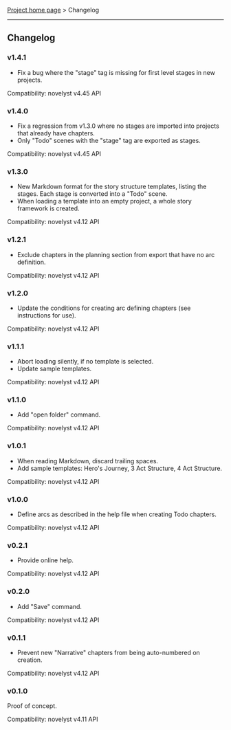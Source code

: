 [Project home page](index) > Changelog

------------------------------------------------------------------------

## Changelog


### v1.4.1

- Fix a bug where the "stage" tag is missing for first level stages in new projects.

Compatibility: novelyst v4.45 API

### v1.4.0

- Fix a regression from v1.3.0 where no stages are imported into projects that already have chapters.
- Only "Todo" scenes with the "stage" tag are exported as stages.

Compatibility: novelyst v4.45 API

### v1.3.0

- New Markdown format for the story structure templates, listing the stages. Each stage is converted into a "Todo" scene. 
- When loading a template into an empty project, a whole story framework is created.

Compatibility: novelyst v4.12 API

### v1.2.1

- Exclude chapters in the planning section from export that have no arc definition.

Compatibility: novelyst v4.12 API

### v1.2.0 

- Update the conditions for creating arc defining chapters (see instructions for use).

Compatibility: novelyst v4.12 API

### v1.1.1 

- Abort loading silently, if no template is selected.
- Update sample templates.

Compatibility: novelyst v4.12 API

### v1.1.0 

- Add "open folder" command.

Compatibility: novelyst v4.12 API

### v1.0.1 

- When reading Markdown, discard trailing spaces.
- Add sample templates: Hero's Journey, 3 Act Structure, 4 Act Structure.

Compatibility: novelyst v4.12 API

### v1.0.0 

- Define arcs as described in the help file when creating Todo chapters.

Compatibility: novelyst v4.12 API

### v0.2.1 

- Provide online help.

Compatibility: novelyst v4.12 API

### v0.2.0 

- Add "Save" command.

Compatibility: novelyst v4.12 API

### v0.1.1 

- Prevent new "Narrative" chapters from being auto-numbered on creation.

Compatibility: novelyst v4.12 API

### v0.1.0 

Proof of concept. 

Compatibility: novelyst v4.11 API
